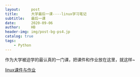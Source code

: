 ```yaml
---
layout:     post
title:      大学最后一课----linux学习笔记
subtitle:   最后一课
date:       2020-09-06
author:     HB
header-img: img/post-bg-ps4.jp
catalog: true
tags:
    - Python
---
```

作为大学被迫学的最认真的一门课，把课件和作业放在这里，就这样~

[linux课件与作业](https://drive.google.com/file/d/14w46LFYTXCWP_gLeRY74RYBe4wI-cjKZ/view?usp=sharing)
